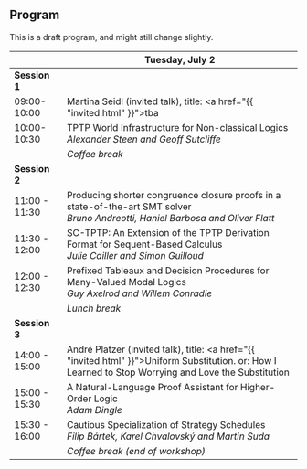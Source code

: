 ## Program

This is a draft program, and might still change slightly.


|                | **Tuesday, July 2**                          |
|----------------|----------------------------------------------------------|
| **Session 1**  |                                                          |
| 09:00-10:00    | Martina Seidl (invited talk), title: <a href="{{ "invited.html" }}">tba</a>                                   |
| 10:00-10:30    | TPTP World Infrastructure for Non-classical Logics <br> _Alexander Steen and Geoff Sutcliffe_   |
|                | _Coffee break_                                           |
| **Session 2**  |                                                          |
| 11:00 - 11:30  | Producing shorter congruence closure proofs in a state-of-the-art SMT solver <br> _Bruno Andreotti, Haniel Barbosa and Oliver Flatt_       |
| 11:30 - 12:00  | SC-TPTP: An Extension of the TPTP Derivation Format for Sequent-Based Calculus  <br> _Julie Cailler and Simon Guilloud_                        |
| 12:00 - 12:30  | Prefixed Tableaux and Decision Procedures for Many-Valued Modal Logics <br> _Guy Axelrod and Willem Conradie_ |
|                | _Lunch break_                                            |
| **Session 3**  |                                                          |
| 14:00 - 15:00  | André Platzer (invited talk), title: <a href="{{ "invited.html" }}">Uniform Substitution. or: How I Learned to Stop Worrying and Love the Substitution</a>                      |
| 15:00 - 15:30  | A Natural-Language Proof Assistant for Higher-Order Logic  <br> _Adam Dingle_                                 |
| 15:30 - 16:00  | Cautious Specialization of Strategy Schedules  <br> _Filip Bártek, Karel Chvalovský and Martin Suda_    |
|                | _Coffee break (end of workshop)_                                           |


